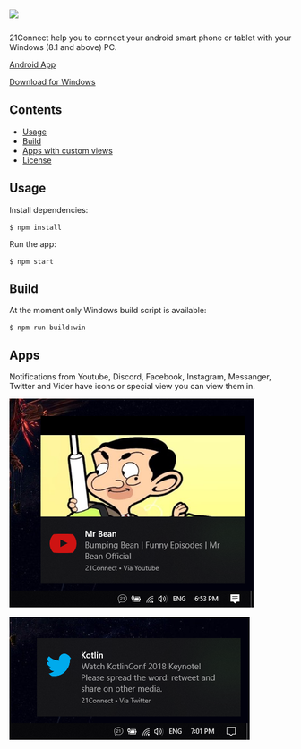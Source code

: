 # <img src="assets/windows-icon.ico" width="100"> 

21Connect help you to connect your android smart phone or tablet with your Windows (8.1 and above) PC. 

[Android App](https://github.com/tsvetilian-ty/21Connect-Android-App)

[Download for Windows](https://github.com/tsvetilian-ty/21Connect/releases)

## Contents

- [Usage](#usage)
- [Build](#build)
- [Apps with custom views](#apps)
- [License](LICENSE.dm)

## Usage

Install dependencies:

```console
$ npm install
```

Run the app:

```console
$ npm start
```

## Build

At the moment only Windows build script is available:

```console
$ npm run build:win
```

## Apps

Notifications from Youtube, Discord, Facebook, Instagram, Messanger, Twitter and Vider have icons or special view you can view them in.

![Youtube Advanced View](screenshots/youtube_advanced.PNG)

![Twitter](screenshots/twitter.PNG)
